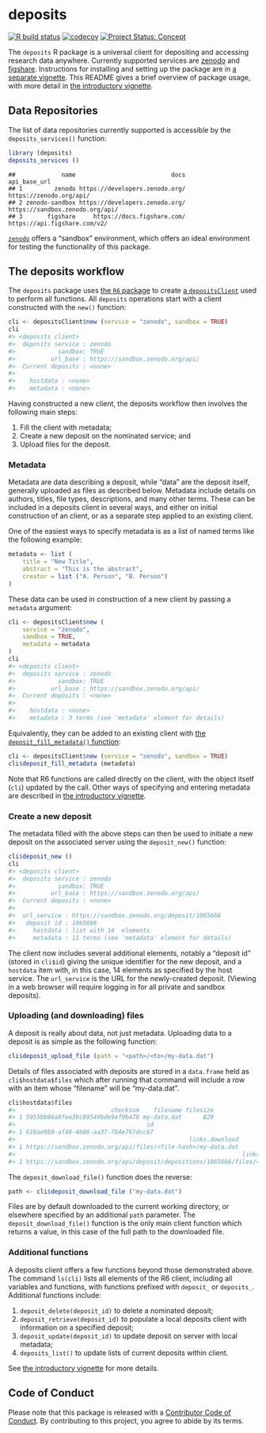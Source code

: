 # deposits

<!-- badges: start -->

[![R build
status](https://github.com/ropenscilabs/deposits/workflows/R-CMD-check/badge.svg)](https://github.com/ropenscilabs/deposits/actions?query=workflow%3AR-CMD-check)
[![codecov](https://codecov.io/gh/ropenscilabs/deposits/branch/main/graph/badge.svg)](https://codecov.io/gh/ropenscilabs/deposits)
[![Project Status:
Concept](https://www.repostatus.org/badges/latest/wip.svg)](https://www.repostatus.org/#wip)
<!-- badges: end -->

The `deposits` R package is a universal client for depositing and
accessing research data anywhere. Currently supported services are
[zenodo](https://zenodo.org) and [figshare](https://figshare.com).
Instructions for installing and setting up the package are in [a
separate
vignette](https://docs.ropensci.org/deposits/articles/install-setup.html).
This README gives a brief overview of package usage, with more detail in
[the introductory
vignette](https://docs.ropensci.org/deposits/articles/deposits.html).

## Data Repositories

The list of data repositories currently supported is accessible by the
`deposits_services()` function:

``` r
library (deposits)
deposits_services ()
```

    ##             name                           docs                    api_base_url
    ## 1         zenodo https://developers.zenodo.org/         https://zenodo.org/api/
    ## 2 zenodo-sandbox https://developers.zenodo.org/ https://sandbox.zenodo.org/api/
    ## 3       figshare     https://docs.figshare.com/    https://api.figshare.com/v2/

[`zenodo`](https://zenodo.org) offers a “sandbox” environment, which
offers an ideal environment for testing the functionality of this
package.

## The deposits workflow

The `deposits` package uses [the `R6`
package](https://github.com/r-lib/R6) to create [a
`depositsClient`](https://docs.ropensci.org/deposits/reference/depositsClient.html)
used to perform all functions. All `deposits` operations start with a
client constructed with the `new()` function:

``` r
cli <- depositsClient$new (service = "zenodo", sandbox = TRUE)
cli
#> <deposits client>
#>  deposits service : zenodo
#>            sandbox: TRUE
#>          url_base : https://sandbox.zenodo.org/api/
#>  Current deposits : <none>
#>
#>    hostdata : <none>
#>    metadata : <none>
```

Having constructed a new client, the deposits workflow then involves the
following main steps:

1.  Fill the client with metadata;
2.  Create a new deposit on the nominated service; and
3.  Upload files for the deposit.

### Metadata

Metadata are data describing a deposit, while “data” are the deposit
itself, generally uploaded as files as described below. Metadata include
details on authors, titles, file types, descriptions, and many other
terms. These can be included in a deposits client in several ways, and
either on initial construction of an client, or as a separate step
applied to an existing client.

One of the easiest ways to specify metadata is as a list of named terms
like the following example:

``` r
metadata <- list (
    title = "New Title",
    abstract = "This is the abstract",
    creator = list ("A. Person", "B. Person")
)
```

These data can be used in construction of a new client by passing a
`metadata` argument:

``` r
cli <- depositsClient$new (
    service = "zenodo",
    sandbox = TRUE,
    metadata = metadata
)
cli
#> <deposits client>
#>  deposits service : zenodo
#>            sandbox: TRUE
#>          url_base : https://sandbox.zenodo.org/api/
#>  Current deposits : <none>
#>
#>    hostdata : <none>
#>    metadata : 3 terms (see 'metadata' element for details)
```

Equivalently, they can be added to an existing client with [the
`deposit_fill_metadata()`
function](https://docs.ropensci.org/deposits/reference/depositsClient.html#method-depositsClient-deposit_fill_metadata):

``` r
cli <- depositsClient$new (service = "zenodo", sandbox = TRUE)
cli$deposit_fill_metadata (metadata)
```

Note that R6 functions are called directly on the client, with the
object itself (`cli`) updated by the call. Other ways of specifying and
entering metadata are described in [the introductory
vignette](https://docs.ropensci.org/deposits/articles/deposits.html).

### Create a new deposit

The metadata filled with the above steps can then be used to initiate a
new deposit on the associated server using the `deposit_new()` function:

``` r
cli$deposit_new ()
cli
#> <deposits client>
#>  deposits service : zenodo
#>            sandbox: TRUE
#>          url_base : https://sandbox.zenodo.org/api/
#>  Current deposits : <none>
#>
#>  url_service : https://sandbox.zenodo.org/deposit/1065666
#>   deposit id : 1065666
#>     hostdata : list with 14  elements
#>     metadata : 11 terms (see 'metadata' element for details)
```

The client now includes several additional elements, notably a “deposit
id” (stored in `cli$id`) giving the unique identifier for the new
deposit, and a `hostdata` item with, in this case, 14 elements as
specified by the host service. The `url_service` is the URL for the
newly-created deposit. (Viewing in a web browser will require logging in
for all private and sandbox deposits).

### Uploading (and downloading) files

A deposit is really about data, not just metadata. Uploading data to a
deposit is as simple as the following function:

``` r
cli$deposit_upload_file (path = "<path>/<to>/my-data.dat")
```

Details of files associated with deposits are stored in a `data.frame`
held as `cli$hostdata$files` which after running that command will
include a row with an item whose “filename” will be “my-data.dat”.

``` r
cli$hostdata$files
#>                           checksum    filename filesize
#> 1 5955bb96a8fee3bc89549bde9ef9b470 my-data.dat      829
#>                                     id
#> 1 618ae9b9-af48-4b86-aa37-7b4e767dccb7
#>                                                 links.download
#> 1 https://sandbox.zenodo.org/api/files/<file-hash>/my-data.dat
#>                                                                links.self
#> 1 https://sandbox.zenodo.org/api/deposit/depositions/1065666/files/<hash>
```

The `deposit_download_file()` function does the reverse:

``` r
path <- cli$deposit_download_file ("my-data.dat")
```

Files are by default downloaded to the current working directory, or
elsewhere specified by an additional `path` parameter. The
`deposit_download_file()` function is the only main client function
which returns a value, in this case of the full path to the downloaded
file.

### Additional functions

A deposits client offers a few functions beyond those demonstrated
above. The command `ls(cli)` lists all elements of the R6 client,
including all variables and functions, with functions prefixed with
`deposit_` or `deposits_`. Additional functions include:

1.  `deposit_delete(deposit_id)` to delete a nominated deposit;
2.  `deposit_retrieve(deposit_id)` to populate a local deposits client
    with information on a specified deposit;
3.  `deposit_update(deposit_id)` to update deposit on server with local
    metadata;
4.  `deposits_list()` to update lists of current deposits within client.

See [the introductory
vignette](https://docs.ropensci.org/deposits/articles/deposits.html) for
more details.

## Code of Conduct

Please note that this package is released with a [Contributor Code of
Conduct](https://ropensci.org/code-of-conduct/). By contributing to this
project, you agree to abide by its terms.
